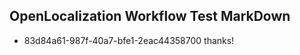 ## OpenLocalization Workflow Test MarkDown
* 83d84a61-987f-40a7-bfe1-2eac44358700 thanks!

<!--HONumber=Jul16_HO3-->


